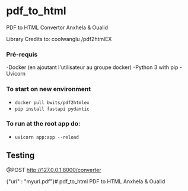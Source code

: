 # pdf_to_html
PDF to HTML Convertor Anxhela &amp; Oualid

Library Credits to:  coolwanglu /pdf2htmlEX




### Pré-requis
-Docker (en ajoutant l'utilisateur au groupe docker)
-Python 3 with pip
-Uvicorn

### To start on new environment
- ```docker pull bwits/pdf2htmlex```
- ```pip install fastapi pydantic```

### To run at the root app do:

- ```uvicorn app:app --reload```


## Testing

@POST http://127.0.0.1:8000/converter

{"url" : "myurl.pdf"}# pdf_to_html
PDF to HTML Anxhela &amp; Oualid
